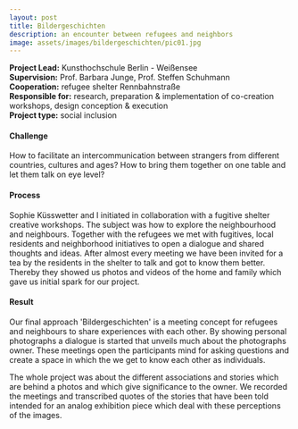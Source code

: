 ```yaml
---
layout: post
title: Bildergeschichten 
description: an encounter between refugees and neighbors
image: assets/images/bildergeschichten/pic01.jpg
---
```

**Project Lead:** Kunsthochschule Berlin - Weißensee<br />
**Supervision:** Prof. Barbara Junge, Prof. Steffen Schuhmann<br />
**Cooperation:** refugee shelter Rennbahnstraße<br />
**Responsible for:** research, preparation & implementation of co-creation workshops, design conception & execution <br />
**Project type:** social inclusion

<div class="row">
	<div class="6u 12u$(small)">
        <h4>Challenge</h4> 
        <p>How to facilitate an intercommunication between strangers from different countries, cultures and ages? How to bring them together on one table and let them talk on eye level? </p>
        <h4>Process</h4>
        <p>Sophie Küsswetter and I initiated in collaboration with a fugitive shelter creative workshops. The  subject was how to explore the neighbourhood and neighbours. Together with the refugees we met with fugitives, local residents and neighborhood initiatives to open a dialogue and shared thoughts and ideas. After almost every meeting we have been invited for a tea by the residents in the shelter to talk and got to know them better. Thereby they showed us photos and videos of the home and family which gave us initial spark for our project. </p>
        <h4>Result</h4>
        <p>Our final approach 'Bildergeschichten' is a meeting concept for refugees and neighbours to share experiences with each other. By showing personal photographs a dialogue is started that unveils much about the photographs owner. These meetings open the participants mind for asking questions and create a space in which the we get to know each other as individuals.</p>
        <p>The whole project was about the different associations and stories which are behind a photos and which give significance to the owner. We recorded the meetings and transcribed quotes of the stories that have been told intended for an analog exhibition piece which deal with these perceptions of the images.</p>
    </div>
    <div class="6u 12u$(small)">
        <span class="image fit"><img src="{{ site.url | absolute_path}}/assets/images/bildergeschichten/L1650965.jpg" alt="" /></span>
        <span class="image fit"><img src="{{ site.url | absolute_path}}/assets/images/bildergeschichten/L1660024.JPG" alt="" /></span>
        <span class="image fit"><img src="{{ site.url | absolute_path}}/assets/images/bildergeschichten/Flyer_front.jpg" alt="" /></span>
        <span class="image fit"><img src="{{ site.url | absolute_path}}/assets/images/bildergeschichten/Arbeitsblatt Kopie-2.png" alt="" /></span>
        <span class="image fit"><img src="{{ site.url | absolute_path}}/assets/images/bildergeschichten/PRÄSE_FINAL-23.png" alt="" /></span>
        <span class="image fit"><img src="{{ site.url | absolute_path}}/assets/images/bildergeschichten/P_DSC9281.JPG" alt="" /></span>
    </div>
</div>